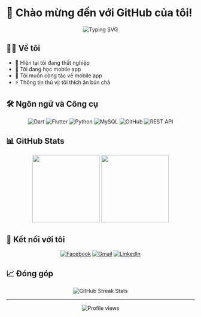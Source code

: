 # 👋 Chào mừng đến với GitHub của tôi! 

<div align="center">
  <img src="https://readme-typing-svg.herokuapp.com?font=Fira+Code&pause=1000&color=2196F3&center=true&width=500&lines=Passionate+Developer;Always+learning+new+things" alt="Typing SVG" />
</div>

## 👨‍💻 Về tôi

- 🔭 Hiện tại tôi đang thất nghiệp
- 🌱 Tôi đang học mobile app
- 👯 Tôi muốn cộng tác về mobile app
- ⚡ Thông tin thú vị: tôi thích ăn bún chả

## 🛠️ Ngôn ngữ và Công cụ

<div align="center">
  
![Dart](https://img.shields.io/badge/-Dart-0175C2?style=flat-square&logo=dart&logoColor=white)
![Flutter](https://img.shields.io/badge/-Flutter-02569B?style=flat-square&logo=flutter&logoColor=white)
![Python](https://img.shields.io/badge/-Python-3776AB?style=flat-square&logo=Python&logoColor=white)
![MySQL](https://img.shields.io/badge/-MySQL-4479A1?style=flat-square&logo=mysql&logoColor=white)
![GitHub](https://img.shields.io/badge/-GitHub-181717?style=flat-square&logo=github&logoColor=white)
![REST API](https://img.shields.io/badge/-REST%20API-FF6C37?style=flat-square&logo=postman&logoColor=white)

</div>

## 📊 GitHub Stats

<div align="center">
  <img height="180em" src="https://github-readme-stats.vercel.app/api?username=YOUR_USERNAME&show_icons=true&theme=dracula&include_all_commits=true&count_private=true"/>
  <img height="180em" src="https://github-readme-stats.vercel.app/api/top-langs/?username=YOUR_USERNAME&layout=compact&langs_count=7&theme=dracula"/>
</div>

## 🤝 Kết nối với tôi

<div align="center">
  
[![Facebook](https://img.shields.io/badge/-Facebook-1877F2?style=for-the-badge&logo=Facebook&logoColor=white)](https://www.facebook.com/vuxngoday)
[![Gmail](https://img.shields.io/badge/-Gmail-D14836?style=for-the-badge&logo=Gmail&logoColor=white)](mailto:lvu.byte@gmail.com)
[![LinkedIn](https://img.shields.io/badge/-LinkedIn-0077B5?style=for-the-badge&logo=LinkedIn&logoColor=white)](https://www.linkedin.com/in/lvuxyz/)

</div>

## 📈 Đóng góp

<div align="center">
  <img src="https://github-readme-streak-stats.herokuapp.com/?user=YOUR_USERNAME&theme=dracula" alt="GitHub Streak Stats"/>
</div>

---
<div align="center">
  <img src="https://komarev.com/ghpvc/?username=YOUR_USERNAME&color=blueviolet" alt="Profile views"/>
</div>
